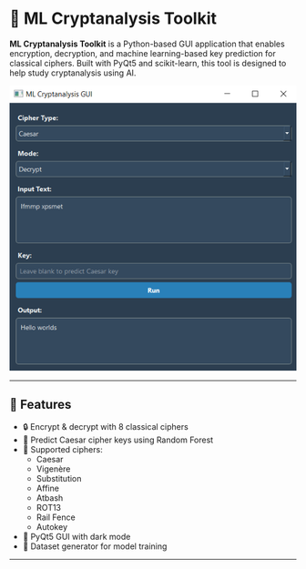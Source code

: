 # 🔐 ML Cryptanalysis Toolkit

**ML Cryptanalysis Toolkit** is a Python-based GUI application that enables encryption, decryption, and machine learning-based key prediction for classical ciphers. Built with PyQt5 and scikit-learn, this tool is designed to help study cryptanalysis using AI.

![screenshot](Decrypt.png)

---

## 🚀 Features

- 🔒 Encrypt & decrypt with 8 classical ciphers
- 🧠 Predict Caesar cipher keys using Random Forest
- 🧩 Supported ciphers:
  - Caesar
  - Vigenère
  - Substitution
  - Affine
  - Atbash
  - ROT13
  - Rail Fence
  - Autokey
- 🎨 PyQt5 GUI with dark mode
- 🧪 Dataset generator for model training

---
